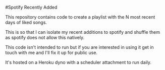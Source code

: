 #Spotify Recently Added

This repository contains code to create a playlist with the N most recent days of liked songs.

This is so that I can isolate my recent additions to spotify and shuffle them as spotify does not allow this natively.

This code isn't intended to run but if you are interested in using it get in touch with me and I'll fix it up for public use.

It's hosted on a Heroku dyno with a scheduler attachment to run daily.